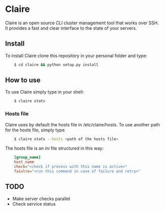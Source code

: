 # Claire
Claire is an open source *CLI* cluster management tool that works over SSH.
It provides a fast and clear interface to the state of your servers.
## Install
To install Claire clone this repository in your personal folder and type:
```bash
    $ cd claire && python setup.py install
```
## How to use
To use Claire simply type in your shell:
```bash
    $ claire stats
```
### Hosts file
Claire uses by default the hosts file in /etc/claire/hosts.
To use another path for the hosts file, simply type
```bash
    $ claire stats --hosts <path of the hosts file>
```
The hosts file is an *ini* file structured in this way:
```ini
    [group_name]
    host_name
    check="<check if process with this name is active>"
    faiulre="<run this command in case of failure and retry>"
```
## TODO
* Make server checks parallel
* Check service status
